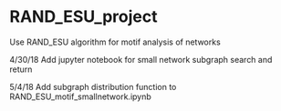 # RAND_ESU_project
Use RAND_ESU algorithm for motif analysis of networks

4/30/18
Add jupyter notebook for small network subgraph search and return

5/4/18
Add subgraph distribution function to RAND_ESU_motif_smallnetwork.ipynb

